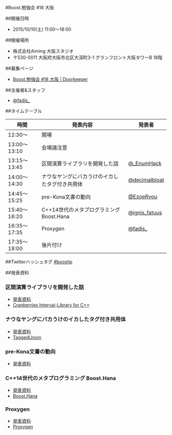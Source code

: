 #Boost.勉強会 #18 大阪

##開催日時
- 2015/10/10(土) 11:00〜18:00


##開催場所
- 株式会社Aiming 大阪スタジオ
- 〒530-0011 大阪府大阪市北区大深町3-1 グランフロント大阪タワーB 18階


##募集ページ
- [Boost.勉強会 #18 大阪 | Doorkeeper](https://osakaboostjp.doorkeeper.jp/events/30797)


##主催者&スタッフ
- [@fadis_](https://twitter.com/fadis_)


##タイムテーブル

| 時間 | 発表内容 | 発表者 |
|------|----------|--------|
| 12:30〜      | 開場 | |
| 13:00〜13:10 | 会場諸注意 |  |
| 13:15〜13:45 | 区間演算ライブラリを開発した話 | [@_EnumHack](https://twitter.com/_EnumHack) |
| 14:00〜14:30 | ナウなヤングにバカうけのイカしたタグ付き共用体 | [@decimalbloat](https://twitter.com/decimalbloat) |
| 14:45〜15:25 | pre-Kona文書の動向 | [@EzoeRyou](https://twitter.com/EzoeRyou) |
| 15:40〜16:20 | C++14世代のメタプログラミング Boost.Hana | [@ignis_fatuus](https://twitter.com/ignis_fatuus) |
| 16:35〜17:35 | Proxygen | [@fadis_](https://twitter.com/fadis_) |
| 17:35〜18:00 | 後片付け | |

##Twitterハッシュタグ
[#boostjp](https://twitter.com/search?q=%23boostjp)

##発表資料

### 区間演算ライブラリを開発した話

- [発表資料](http://www.slideshare.net/Enum_hack/cranberries-interval-library)
- [Cranberries Interval-Library for C++](https://github.com/LoliGothick/Interval-Analysis)

### ナウなヤングにバカうけのイカしたタグ付き共用体

- [発表資料](http://www.slideshare.net/digitalghost/ss-53762226)
- [TaggedUnion](https://github.com/dechimal/TaggedUnion)

### pre-Kona文書の動向

- [発表資料](http://ezoeryou.github.io/boost-benkyo-18)

### C++14世代のメタプログラミング Boost.Hana

- [発表資料]()
- [Boost.Hana](http://ldionne.com/hana/)

### Proxygen

- [発表資料](https://speakerdeck.com/fadis/proxygen)
- [Proxygen](https://github.com/facebook/proxygen)
